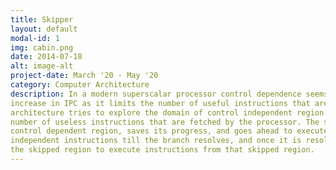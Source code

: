 ```yaml
---
title: Skipper
layout: default
modal-id: 1
img: cabin.png
date: 2014-07-18
alt: image-alt
project-date: March '20 - May '20
category: Computer Architecture 
description: In a modern superscalar processor control dependence seems to be the biggest bottleneck for any type of
increase in IPC as it limits the number of useful instructions that are fetched and executed. This
architecture tries to explore the domain of control independent region execution and hopes to reduce the
number of useless instructions that are fetched by the processor. The skipper architecture skips over the
control dependent region, saves its progress, and goes ahead to execute data-independent control
independent instructions till the branch resolves, and once it is resolved the processor switches context to
the skipped region to execute instructions from that skipped region.
---
```

